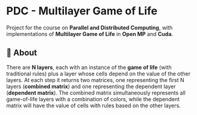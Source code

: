 # PDC - Multilayer Game of Life
Project for the course on **Parallel and Distributed Computing**, with implementations of **Multilayer Game of Life** in **Open MP** and **Cuda**.

## 🔎 About
There are **N layers**, each with an instance of the **game of life** (with traditional rules) plus a layer whose cells depend on the value of the other layers. 
At each step it returns two matrices, one representing the first N layers (**combined matrix**) and one representing the dependent layer (**dependent matrix**).
The combined matrix simultaneously represents all game-of-life layers with a combination of colors, while the dependent matrix will have the value of cells with rules based on the other layers.
